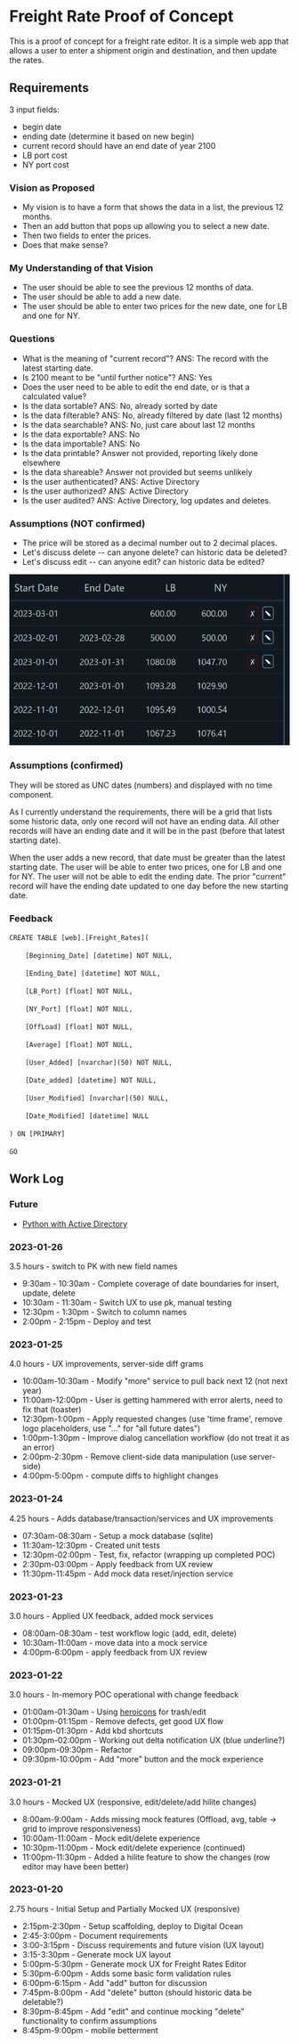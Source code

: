 # Freight Rate Proof of Concept

This is a proof of concept for a freight rate editor. It is a simple web app that allows a user to enter a shipment origin and destination, and then update the rates.

## Requirements

3 input fields:

* begin date
* ending date (determine it based on new begin)
* current record should have an end date of year 2100
* LB port cost
* NY port cost

### Vision as Proposed

* My vision is to have a form that shows the data in a list, the previous 12 months.
* Then an add button that pops up allowing you to select a new date.
* Then two fields to enter the prices.
* Does that make sense?

### My Understanding of that Vision

* The user should be able to see the previous 12 months of data.
* The user should be able to add a new date.
* The user should be able to enter two prices for the new date, one for LB and one for NY.

### Questions

* What is the meaning of "current record"?  ANS: The record with the latest starting date.
* Is 2100 meant to be "until further notice"? ANS: Yes
* Does the user need to be able to edit the end date, or is that a calculated value?
* Is the data sortable? ANS: No, already sorted by date
* Is the data filterable? ANS: No, already filtered by date (last 12 months)
* Is the data searchable? ANS: No, just care about last 12 months
* Is the data exportable? ANS: No
* Is the data importable? ANS: No
* Is the data printable? Answer not provided, reporting likely done elsewhere
* Is the data shareable? Answer not provided but seems unlikely
* Is the user authenticated? ANS: Active Directory
* Is the user authorized? ANS: Active Directory
* Is the user audited? ANS: Active Directory, log updates and deletes.

### Assumptions (NOT confirmed)

* The price will be stored as a decimal number out to 2 decimal places.
* Let's discuss delete -- can anyone delete?  can historic data be deleted?
* Let's discuss edit -- can anyone edit?  can historic data be edited?

![My thought is we can delete anything that is not historical, for example, if the date is 1/20/2023 then only dates on or after can be deleted.](./assets/Screenshot%202023-01-20%20204844.png)

### Assumptions (confirmed)

They will be stored as UNC dates (numbers) and displayed with no time component.

As I currently understand the requirements, there will be a grid that lists some historic data, only one record will not have an ending data.  All other records will have an ending date and it will be in the past (before that latest starting date).

When the user adds a new record, that date must be greater than the latest starting date.  The user will be able to enter two prices, one for LB and one for NY.  The user will not be able to edit the ending date.  The prior "current" record will have the ending date updated to one day before the new starting date.

### Feedback

    CREATE TABLE [web].[Freight_Rates](

        [Beginning_Date] [datetime] NOT NULL,

        [Ending_Date] [datetime] NOT NULL,

        [LB_Port] [float] NOT NULL,

        [NY_Port] [float] NOT NULL,

        [OffLoad] [float] NOT NULL,

        [Average] [float] NOT NULL,

        [User_Added] [nvarchar](50) NOT NULL,

        [Date_added] [datetime] NOT NULL,

        [User_Modified] [nvarchar](50) NULL,

        [Date_Modified] [datetime] NULL

    ) ON [PRIMARY]

    GO

## Work Log

### Future

* [Python with Active Directory](https://pypi.org/project/ms-active-directory/)

### 2023-01-26

3.5 hours - switch to PK with new field names

* 9:30am - 10:30am - Complete coverage of date boundaries for insert, update, delete
* 10:30am - 11:30am - Switch UX to use pk, manual testing
* 12:30pm - 1:30pm - Switch to column names
* 2:00pm - 2:15pm - Deploy and test

### 2023-01-25

4.0 hours - UX improvements, server-side diff grams

* 10:00am-10:30am - Modify "more" service to pull back next 12 (not next year)
* 11:00am-12:00pm - User is getting hammered with error alerts, need to fix that (toaster)
* 12:30pm-1:00pm - Apply requested changes (use 'time frame', remove logo placeholders, use "..." for "all future dates")
* 1:00pm-1:30pm - Improve dialog cancellation workflow (do not treat it as an error)
* 2:00pm-2:30pm - Remove client-side data manipulation (use server-side)
* 4:00pm-5:00pm - compute diffs to highlight changes

### 2023-01-24

4.25 hours - Adds database/transaction/services and UX improvements

* 07:30am-08:30am - Setup a mock database (sqlite)
* 11:30am-12:30pm - Created unit tests
* 12:30pm-02:00pm - Test, fix, refactor (wrapping up completed POC)
* 2:30pm-03:00pm - Apply feedback from UX review
* 11:30pm-11:45pm - Add mock data reset/injection service

### 2023-01-23

3.0 hours - Applied UX feedback, added mock services

* 08:00am-08:30am - test workflow logic (add, edit, delete)
* 10:30am-11:00am - move data into a mock service
* 4:00pm-6:00pm - apply feedback from UX review

### 2023-01-22

3.0 hours - In-memory POC operational with change feedback

* 01:00am-01:30am - Using [heroicons](https://heroicons.com/) for trash/edit
* 01:00pm-01:15pm - Remove defects, get good UX flow
* 01:15pm-01:30pm - Add kbd shortcuts
* 01:30pm-02:00pm - Working out delta notification UX (blue underline?)
* 09:00pm-09:30pm - Refactor
* 09:30pm-10:00pm - Add "more" button and the mock experience

### 2023-01-21

3.0 hours - Mocked UX (responsive, edit/delete/add hilite changes)

* 8:00am-9:00am - Adds missing mock features (Offload, avg, table -> grid to improve responsiveness)
* 10:00am-11:00am - Mock edit/delete experience
* 10:30pm-11:00pm - Mock edit/delete experience (continued)
* 11:00pm-11:30pm - Added a hilite feature to show the changes (row editor may have been better)

### 2023-01-20

2.75 hours - Initial Setup and Partially Mocked UX (responsive)

* 2:15pm-2:30pm - Setup scaffolding, deploy to Digital Ocean
* 2:45-3:00pm - Document requirements
* 3:00-3:15pm - Discuss requirements and future vision (UX layout)
* 3:15-3:30pm - Generate mock UX layout
* 5:00pm-5:30pm - Generate mock UX for Freight Rates Editor
* 5:30pm-6:00pm - Adds some basic form validation rules
* 6:00pm-6:15pm - Add "add" button for discussion
* 7:45pm-8:00pm - Add "delete" button (should historic data be deletable?)
* 8:30pm-8:45pm - Add "edit" and continue mocking "delete" functionality to confirm assumptions
* 8:45pm-9:00pm - mobile betterment
